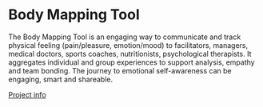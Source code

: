 # Body Mapping Tool

The Body Mapping Tool is an engaging way to communicate and track physical feeling (pain/pleasure, emotion/mood) to facilitators, managers, medical doctors, sports coaches, nutritionists, psychological therapists. It aggregates individual and group experiences to support analysis, empathy and team bonding. The journey to emotional self-awareness can be engaging, smart and shareable.

[Project info](http://sesneaky.com/web/bodyMappingTool.html)